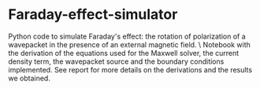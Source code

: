 # Faraday-effect-simulator
Python code to simulate Faraday's effect: the rotation of polarization of a wavepacket in the presence of an external magnetic field. \\
Notebook with the derivation of the equations used for the Maxwell solver, the current density term, the wavepacket source and the boundary conditions implemented. See report for more details on the derivations and the results we obtained.

